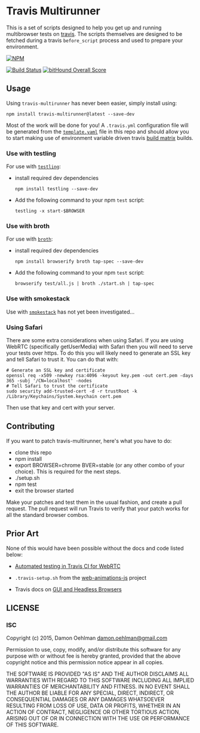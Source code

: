 # Travis Multirunner

This is a set of scripts designed to help you get up and running multibrowser tests on [travis](http://travis-ci.org). The scripts themselves are designed to be fetched during a travis `before_script` process and used to prepare your environment.

[![NPM](https://nodei.co/npm/travis-multirunner.png)](https://nodei.co/npm/travis-multirunner/)

[![Build Status](https://travis-ci.org/DamonOehlman/travis-multirunner.svg?branch=master)](https://travis-ci.org/DamonOehlman/travis-multirunner)
[![bitHound Overall Score](https://www.bithound.io/github/DamonOehlman/travis-multirunner/badges/score.svg)](https://www.bithound.io/github/DamonOehlman/travis-multirunner)

## Usage

Using `travis-multirunner` has never been easier, simply install using:

```
npm install travis-multirunner@latest --save-dev
```

Most of the work will be done for you!  A `.travis.yml` configuration file will be generated from the [`template.yaml`](https://github.com/DamonOehlman/travis-multirunner/blob/master/template.yaml) file in this repo and should allow you to start making use of environment variable driven travis [build matrix](http://docs.travis-ci.com/user/build-configuration/#The-Build-Matrix) builds.

### Use with testling

For use with [`testling`](https://github.com/substack/testling):

- install required dev dependencies

  ```
  npm install testling --save-dev
  ```

- Add the following command to your npm `test` script:

  ```
  testling -x start-$BROWSER
  ```

### Use with broth

For use with [`broth`](https://github.com/DamonOehlman/broth):

- install required dev dependencies

  ```
  npm install browserify broth tap-spec --save-dev
  ```

- Add the following command to your npm `test` script:

  ```
  browserify test/all.js | broth ./start.sh | tap-spec
  ```

### Use with smokestack

Use with [`smokestack`](https://github.com/hughsk/smokestack) has not yet been investigated...

### Using Safari

There are some extra considerations when using Safari. If you are using WebRTC (specifically getUserMedia) with Safari then you will need to serve your tests over https. To do this you will likely need to generate an SSL key and tell Safari to trust it. You can do that with:

```
# Generate an SSL key and certificate
openssl req -x509 -newkey rsa:4096 -keyout key.pem -out cert.pem -days 365 -subj '/CN=localhost' -nodes
# Tell Safari to trust the certificate
sudo security add-trusted-cert -d -r trustRoot -k /Library/Keychains/System.keychain cert.pem
```

Then use that key and cert with your server.

## Contributing

If you want to patch travis-multirunner, here's what you have to do:

- clone this repo
- npm install
- export BROWSER=chrome BVER=stable (or any other combo of your choice).
  This is required for the next steps.
- ./setup.sh
- npm test
- exit the browser started

Make your patches and test them in the usual fashion, and create a pull
request. The pull request will run Travis to verify that your patch works
for all the standard browser combos.

## Prior Art

None of this would have been possible without the docs and code listed below:

- [Automated testing in Travis CI for WebRTC](http://lynckia.com/licode/travis-webrtc.html)

- `.travis-setup.sh` from the [web-animations-js](https://github.com/web-animations/web-animations-js) project

- Travis docs on [GUI and Headless Browsers](http://docs.travis-ci.com/user/gui-and-headless-browsers/)

## LICENSE

### ISC

Copyright (c) 2015, Damon Oehlman <damon.oehlman@gmail.com>

Permission to use, copy, modify, and/or distribute this software for any
purpose with or without fee is hereby granted, provided that the above
copyright notice and this permission notice appear in all copies.

THE SOFTWARE IS PROVIDED "AS IS" AND THE AUTHOR DISCLAIMS ALL WARRANTIES WITH
REGARD TO THIS SOFTWARE INCLUDING ALL IMPLIED WARRANTIES OF MERCHANTABILITY
AND FITNESS. IN NO EVENT SHALL THE AUTHOR BE LIABLE FOR ANY SPECIAL, DIRECT,
INDIRECT, OR CONSEQUENTIAL DAMAGES OR ANY DAMAGES WHATSOEVER RESULTING FROM
LOSS OF USE, DATA OR PROFITS, WHETHER IN AN ACTION OF CONTRACT, NEGLIGENCE OR
OTHER TORTIOUS ACTION, ARISING OUT OF OR IN CONNECTION WITH THE USE OR
PERFORMANCE OF THIS SOFTWARE.
